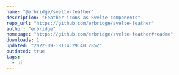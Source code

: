 ```yaml
---
name: "@erbridge/svelte-feather"
description: "Feather icons as Svelte components"
repo_url: "https://github.com/erbridge/svelte-feather"
author: "erbridge"
homepage: "https://github.com/erbridge/svelte-feather#readme"
downloads: 1
updated: "2022-09-18T14:29:40.285Z"
outdated: true
tags: 
  - ui
---
```

